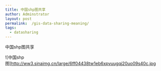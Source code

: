 ```yaml
---
title: 中国shp图共享
author: Adminstrator
layout: post
permalink:  /gis-data-sharing-meaning/
tags:
  - datasharing
---
```


中国shp图共享

![中国shp图]http://ww3.sinaimg.cn/large/6ff04438tw1eb6xpvuugqj20uo09s40c.jpg

